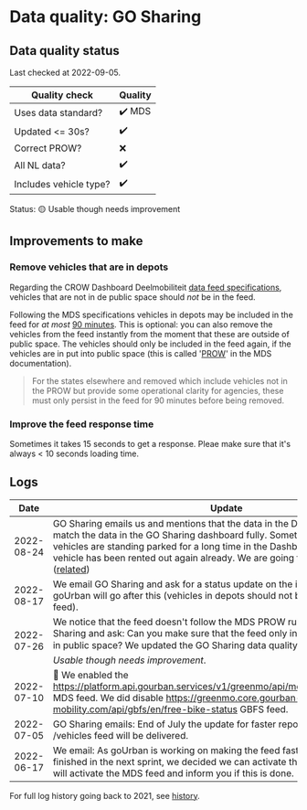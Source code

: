 # Data quality: GO Sharing

## Data quality status

Last checked at 2022-09-05.

| **Quality check**           | **Quality**
| --                          | --
| Uses data standard?         | :heavy_check_mark: MDS
| Updated <= 30s?             | :heavy_check_mark:
| Correct PROW?               | ❌
| All NL data?                | :heavy_check_mark:
| Includes vehicle type?      | :heavy_check_mark:

Status: 🟡 Usable though needs improvement

## Improvements to make

### Remove vehicles that are in depots

Regarding the CROW Dashboard Deelmobiliteit [data feed specifications](https://docs.crow.nl/deelfietsdashboard/hr-dataspec/#general), vehicles that are not in de public space should _not_ be in the feed.

Following the MDS specifications vehicles in depots may be included in the feed for _at most_ [90 minutes](https://github.com/openmobilityfoundation/mobility-data-specification/blob/main/provider/README.md#vehicles). This is optional: you can also remove the vehicles from the feed instantly from the moment that these are outside of public space. The vehicles should only be included in the feed again, if the vehicles are in put into public space (this is called '[PROW](https://github.com/openmobilityfoundation/mobility-data-specification/blob/main/general-information.md#vehicle-states=)' in the MDS documentation).

> For the states elsewhere and removed which include vehicles not in the PROW but provide some operational clarity for agencies, these must only persist in the feed for 90 minutes before being removed.

### Improve the feed response time

Sometimes it takes 15 seconds to get a response. Pleae make sure that it's always < 10 seconds loading time.

## Logs

| Date       | Update 
| ----       | ---
| 2022-08-24 | GO Sharing emails us and mentions that the data in the Dashboard doesn't match the data in the GO Sharing dashboard fully. Sometimes GO Sharing vehicles are standing parked for a long time in the Dashboard, while in reality the vehicle has been rented out again already. We are going to do research on this ([related](https://github.com/Stichting-CROW/dashboarddeelmobiliteit-datakwaliteit/issues/32))
| 2022-08-17 | We email GO Sharing and ask for a status update on the incorrect feed PROW. goUrban will go after this (vehicles in depots should not be present in the data feed).
| 2022-07-26 | We notice that the feed doesn't follow the MDS PROW rules. We email GO Sharing and ask: Can you make sure that the feed only include vehicles that are in public space? We updated the GO Sharing data quality from 🟢 _Perfect_ to 🟡 _Usable though needs improvement_.
| 2022-07-10 | 🎉 We enabled the https://platform.api.gourban.services/v1/greenmo/api/mds/netherlands/vehicles MDS feed. We did disable https://greenmo.core.gourban-mobility.com/api/gbfs/en/free-bike-status GBFS feed.
| 2022-07-05 | GO Sharing emails: End of July the update for faster reponse times of the MDS /vehicles feed will be delivered.
| 2022-06-17 | We email: As goUrban is working on making the feed faster and this will be finished in the next sprint, we decided we can activate the MDS feed now. We will activate the MDS feed and inform you if this is done.

For full log history going back to 2021, see [history](https://github.com/Stichting-CROW/dashboarddeelmobiliteit-datakwaliteit/blob/38ea1d0b48c7dfe2fa3298e43ceac50d11a27603/provider/GoSharing.md#logs).
